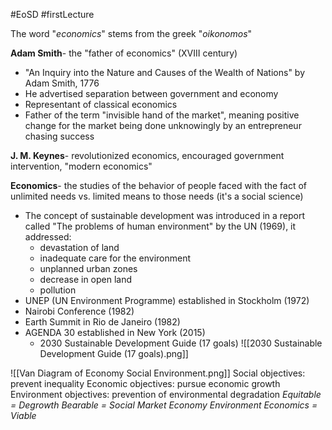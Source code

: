 #EoSD #firstLecture


The word "*economics*" stems from the greek "*oikonomos*"

**Adam Smith**- the "father of economics" (XVIII century)
- "An Inquiry into the Nature and Causes of the Wealth of Nations" by Adam Smith, 1776
- He advertised separation between government and economy
- Representant of classical economics
- Father of the term "invisible hand of the market", meaning positive change for the market being done unknowingly by an entrepreneur chasing success

**J. M. Keynes**- revolutionized economics, encouraged government intervention, "modern economics"

**Economics**- the studies of the behavior of people faced with the fact of unlimited needs vs. limited means to those needs (it's a social science)

- The concept of sustainable development was introduced in a report called "The problems of human environment" by the UN (1969), it addressed:
	- devastation of land
	- inadequate care for the environment
	- unplanned urban zones
	- decrease in open land
	- pollution
- UNEP (UN Environment Programme) established in Stockholm (1972)
- Nairobi Conference (1982)
- Earth Summit in Rio de Janeiro (1982)
- AGENDA 30 established in New York (2015)
	- 2030 Sustainable Development Guide (17 goals)
	  ![[2030 Sustainable Development Guide (17 goals).png]]

![[Van Diagram of Economy Social Environment.png]]
Social objectives: prevent inequality
Economic objectives: pursue economic growth
Environment objectives: prevention of environmental degradation
*Equitable = Degrowth*
*Bearable = Social Market Economy*
*Environment Economics = Viable*
